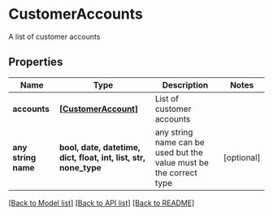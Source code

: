 # CustomerAccounts

A list of customer accounts

## Properties
Name | Type | Description | Notes
------------ | ------------- | ------------- | -------------
**accounts** | [**[CustomerAccount]**](CustomerAccount.md) | List of customer accounts | 
**any string name** | **bool, date, datetime, dict, float, int, list, str, none_type** | any string name can be used but the value must be the correct type | [optional]

[[Back to Model list]](../README.md#documentation-for-models) [[Back to API list]](../README.md#documentation-for-api-endpoints) [[Back to README]](../README.md)


